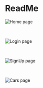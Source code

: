<h1>ReadMe</h1>
<img alt="Home page" src="Frontend/public/assets/images/home_page.png"><br/><br/><br/>

<img alt="Login page" src="Frontend/public/assets/images/login_page.png"><br/><br/><br/>

<img alt="SignUp page" src="Frontend/public/assets/images/signup_page.png"><br/><br/><br/>

<img alt="Cars page" src="Frontend/public/assets/images/cars_page.png">
